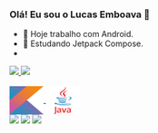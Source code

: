 ### Olá! Eu sou o Lucas Emboava 👋


- 🔭 Hoje trabalho com Android.
- 🌱 Estudando Jetpack Compose.
- 
 <div>
  <a href="https://github.com/Slizel">
  <img height="180em" src="https://github-readme-stats.vercel.app/api?username=slizel&show_true=true&theme=dark&include_all_commits=true&count_private=true"/>
  <img height="180em" src="https://github-readme-stats.vercel.app/api/top-langs/?username=slizel&layout=compact&langs_count=7&theme=dark"/>
</div>
<div style="display: inline_block"><br>
  <img align="center" alt="Lucas-Kt" height="50" width="60" src="https://raw.githubusercontent.com/devicons/devicon/master/icons/kotlin/kotlin-original.svg">
  <img align="center" alt="Lucas-Java" height="50" width="60" src="https://raw.githubusercontent.com/devicons/devicon/master/icons/java/java-original-wordmark.svg">
</div>
 
  <div>
   <a href="https://www.linkedin.com/in/lucas-emboava-88a04667" target="_blank"><img src="https://img.shields.io/badge/-LinkedIn-%230077B5?style=for-the-badge&logo=linkedin&logoColor=white" target="_blank"></a> 
  <a href="https://instagram.com/lucasemboava" target="_blank"><img src="https://img.shields.io/badge/-Instagram-%23E4405F?style=for-the-badge&logo=instagram&logoColor=white" target="_blank"></a>
  <a href = "mailto:emboavalucas@gmail.com"><img src="https://img.shields.io/badge/-Gmail-%23333?style=for-the-badge&logo=gmail&logoColor=white" target="_blank"></a>

  

